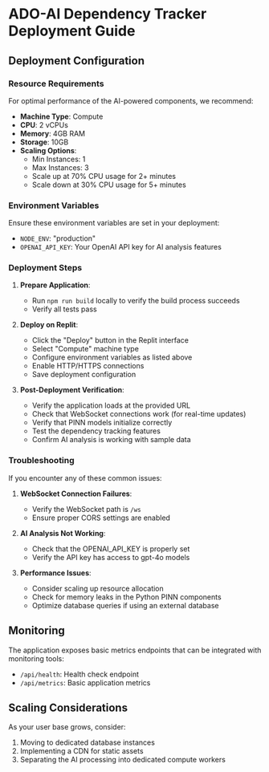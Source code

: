 # ADO-AI Dependency Tracker Deployment Guide

## Deployment Configuration

### Resource Requirements
For optimal performance of the AI-powered components, we recommend:

- **Machine Type**: Compute
- **CPU**: 2 vCPUs
- **Memory**: 4GB RAM
- **Storage**: 10GB
- **Scaling Options**:
  - Min Instances: 1
  - Max Instances: 3
  - Scale up at 70% CPU usage for 2+ minutes
  - Scale down at 30% CPU usage for 5+ minutes

### Environment Variables
Ensure these environment variables are set in your deployment:

- `NODE_ENV`: "production"
- `OPENAI_API_KEY`: Your OpenAI API key for AI analysis features

### Deployment Steps

1. **Prepare Application**:
   - Run `npm run build` locally to verify the build process succeeds
   - Verify all tests pass

2. **Deploy on Replit**:
   - Click the "Deploy" button in the Replit interface
   - Select "Compute" machine type
   - Configure environment variables as listed above
   - Enable HTTP/HTTPS connections
   - Save deployment configuration

3. **Post-Deployment Verification**:
   - Verify the application loads at the provided URL
   - Check that WebSocket connections work (for real-time updates)
   - Verify that PINN models initialize correctly
   - Test the dependency tracking features
   - Confirm AI analysis is working with sample data

### Troubleshooting

If you encounter any of these common issues:

1. **WebSocket Connection Failures**:
   - Verify the WebSocket path is `/ws`
   - Ensure proper CORS settings are enabled

2. **AI Analysis Not Working**:
   - Check that the OPENAI_API_KEY is properly set
   - Verify the API key has access to gpt-4o models

3. **Performance Issues**:
   - Consider scaling up resource allocation
   - Check for memory leaks in the Python PINN components
   - Optimize database queries if using an external database

## Monitoring

The application exposes basic metrics endpoints that can be integrated with monitoring tools:

- `/api/health`: Health check endpoint
- `/api/metrics`: Basic application metrics

## Scaling Considerations

As your user base grows, consider:

1. Moving to dedicated database instances
2. Implementing a CDN for static assets
3. Separating the AI processing into dedicated compute workers